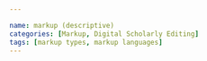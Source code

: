 ```yaml
---

name: markup (descriptive)
categories: [Markup, Digital Scholarly Editing]
tags: [markup types, markup languages]
---
```

